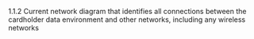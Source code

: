 1.1.2 Current network diagram that 
identifies all connections between the 
cardholder data environment and other 
networks, including any wireless 
networks 


